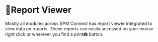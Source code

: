 # 📰Report Viewer

Mostly all modules across SPM Connect has report viewer integrated to view data on reports. These reports can easily accessed on your mouse right click or wherever you find a print🖨 button.



